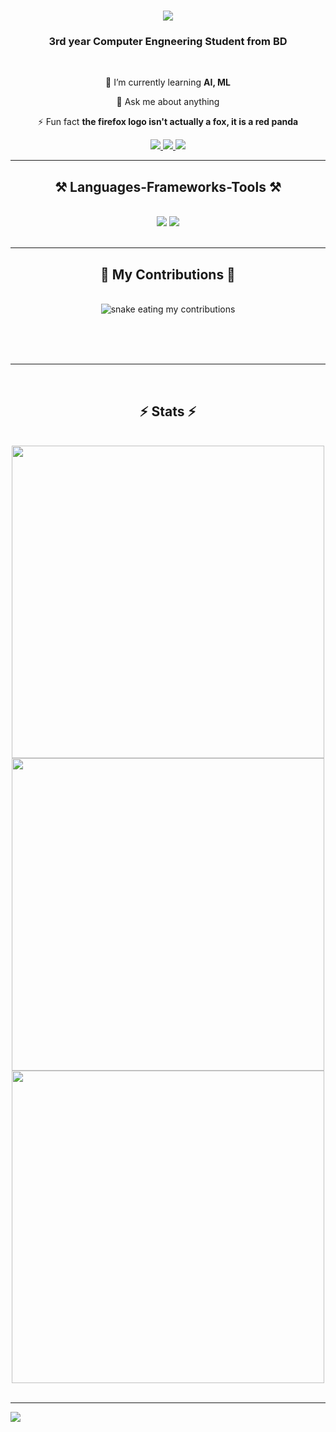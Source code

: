 <h1 align="center">
    <img src="https://readme-typing-svg.herokuapp.com/?font=Righteous&size=35&center=true&vCenter=true&width=500&height=70&duration=5000&lines=Hi+There!+👋;+I'm+Abrab+Ome!;" />
</h1>

<h3 align="center">3rd year Computer Engneering Student from BD</h3>

<br/>

<div align="center">
 

 
 🌱 I’m currently learning **AI, ML**

💬 Ask me about anything

⚡ Fun fact **the firefox logo isn't actually a fox, it is a red panda**

 </div>
 
<div align="center"> 
  <a href="mailto:omeabrab@gmail.com">
    <img src="https://img.shields.io/badge/Gmail-333333?style=for-the-badge&logo=gmail&logoColor=red" />
  </a>
  <a href="https://www.linkedin.com/in/abrab-ome-82777a24a/" target="_blank">
    <img src="https://img.shields.io/badge/LinkedIn-0077B5?style=for-the-badge&logo=linkedin&logoColor=white" target="_blank" />
  </a>

  <a href="https://www.facebook.com/abrab.ome.5" target="_blank">
    <img src="https://img.shields.io/badge/Facebook-Connect-brightgreen?style=for-the-badge&labelColor=black&logo=facebook" target="_blank" />
  </a>


</div>

 <hr/>
 
<h2 align="center">⚒️ Languages-Frameworks-Tools ⚒️</h2>
<br/>
<div align="center">
    <img src="https://skillicons.dev/icons?i=html,css,vscode,github,php,mysql" />
    <img src="https://skillicons.dev/icons?i=python" /><br>
</div>

<br/>
<hr/>

<div align="center">
  <h2>🐍 My Contributions 🐍</h2>
  <br>
  <img alt="snake eating my contributions" src="https://raw.githubusercontent.com/AbrabOme/sabbirosa/output/github-contribution-grid-snake.svg" />
  
  <br/><br/><br/>
</div>

<hr/>
<br/>
<h2 align="center">⚡ Stats ⚡</h2>
<br>
<div align=center>
  <img width=500 src="https://github-readme-stats.vercel.app/api?username=AbrabOme&theme=react&show_icons=true&hide_border=true&count_private=true" alt=""/>
  <img width=500 src="https://github-readme-streak-stats.herokuapp.com/?user=AbrabOme&theme=react&hide_border=true" alt=""/>
  <img width=500 src="https://github-readme-stats.vercel.app/api/top-langs/?username=AbrabOme&theme=react&show_icons=true&hide_border=true&layout=donut" alt=""/>
</div>
<br/>

---

[![](https://visitcount.itsvg.in/api?id=AbrabOme&label=Profile%20Views&color=8&icon=2&pretty=true)](https://visitcount.itsvg.in)



